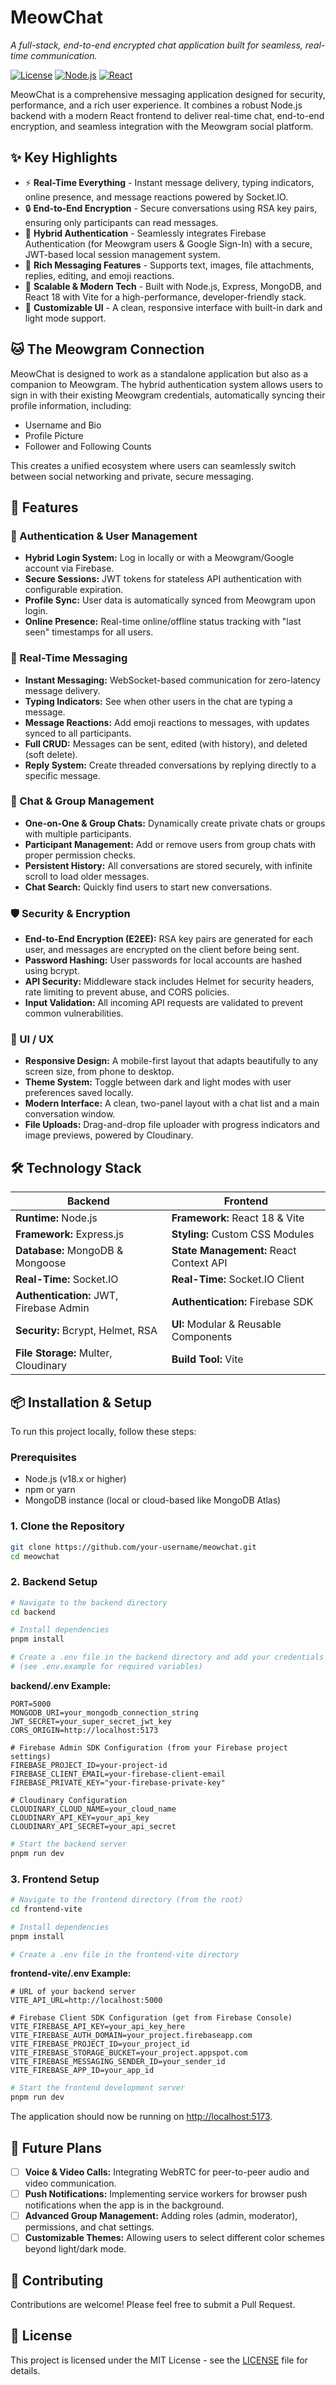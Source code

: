 # MeowChat

_A full-stack, end-to-end encrypted chat application built for seamless, real-time communication._

[![License](https://img.shields.io/badge/license-MIT-blue.svg)](LICENSE)
[![Node.js](https://img.shields.io/badge/Node.js-18+-green.svg)](https://nodejs.org/)
[![React](https://img.shields.io/badge/React-18+-blue.svg)](https://reactjs.org/)

MeowChat is a comprehensive messaging application designed for security, performance, and a rich user experience. It combines a robust Node.js backend with a modern React frontend to deliver real-time chat, end-to-end encryption, and seamless integration with the Meowgram social platform.

## ✨ Key Highlights

- ⚡️ **Real-Time Everything** - Instant message delivery, typing indicators, online presence, and message reactions powered by Socket.IO.
- 🔒 **End-to-End Encryption** - Secure conversations using RSA key pairs, ensuring only participants can read messages.
- 🔑 **Hybrid Authentication** - Seamlessly integrates Firebase Authentication (for Meowgram users & Google Sign-In) with a secure, JWT-based local session management system.
- 💬 **Rich Messaging Features** - Supports text, images, file attachments, replies, editing, and emoji reactions.
- 🚀 **Scalable & Modern Tech** - Built with Node.js, Express, MongoDB, and React 18 with Vite for a high-performance, developer-friendly stack.
- 🎨 **Customizable UI** - A clean, responsive interface with built-in dark and light mode support.

## 🐱 The Meowgram Connection

MeowChat is designed to work as a standalone application but also as a companion to Meowgram. The hybrid authentication system allows users to sign in with their existing Meowgram credentials, automatically syncing their profile information, including:

- Username and Bio
- Profile Picture
- Follower and Following Counts

This creates a unified ecosystem where users can seamlessly switch between social networking and private, secure messaging.

## 🚀 Features

### 🔐 Authentication & User Management

- **Hybrid Login System:** Log in locally or with a Meowgram/Google account via Firebase.
- **Secure Sessions:** JWT tokens for stateless API authentication with configurable expiration.
- **Profile Sync:** User data is automatically synced from Meowgram upon login.
- **Online Presence:** Real-time online/offline status tracking with "last seen" timestamps for all users.

### 💬 Real-Time Messaging

- **Instant Messaging:** WebSocket-based communication for zero-latency message delivery.
- **Typing Indicators:** See when other users in the chat are typing a message.
- **Message Reactions:** Add emoji reactions to messages, with updates synced to all participants.
- **Full CRUD:** Messages can be sent, edited (with history), and deleted (soft delete).
- **Reply System:** Create threaded conversations by replying directly to a specific message.

### 👥 Chat & Group Management

- **One-on-One & Group Chats:** Dynamically create private chats or groups with multiple participants.
- **Participant Management:** Add or remove users from group chats with proper permission checks.
- **Persistent History:** All conversations are stored securely, with infinite scroll to load older messages.
- **Chat Search:** Quickly find users to start new conversations.

### 🛡️ Security & Encryption

- **End-to-End Encryption (E2EE):** RSA key pairs are generated for each user, and messages are encrypted on the client before being sent.
- **Password Hashing:** User passwords for local accounts are hashed using bcrypt.
- **API Security:** Middleware stack includes Helmet for security headers, rate limiting to prevent abuse, and CORS policies.
- **Input Validation:** All incoming API requests are validated to prevent common vulnerabilities.

### 🎨 UI / UX

- **Responsive Design:** A mobile-first layout that adapts beautifully to any screen size, from phone to desktop.
- **Theme System:** Toggle between dark and light modes with user preferences saved locally.
- **Modern Interface:** A clean, two-panel layout with a chat list and a main conversation window.
- **File Uploads:** Drag-and-drop file uploader with progress indicators and image previews, powered by Cloudinary.

## 🛠 Technology Stack

| Backend                                 | Frontend                                |
| --------------------------------------- | --------------------------------------- |
| **Runtime:** Node.js                    | **Framework:** React 18 & Vite          |
| **Framework:** Express.js               | **Styling:** Custom CSS Modules         |
| **Database:** MongoDB & Mongoose        | **State Management:** React Context API |
| **Real-Time:** Socket.IO                | **Real-Time:** Socket.IO Client         |
| **Authentication:** JWT, Firebase Admin | **Authentication:** Firebase SDK        |
| **Security:** Bcrypt, Helmet, RSA       | **UI:** Modular & Reusable Components   |
| **File Storage:** Multer, Cloudinary    | **Build Tool:** Vite                    |

## 📦 Installation & Setup

To run this project locally, follow these steps:

### Prerequisites

- Node.js (v18.x or higher)
- npm or yarn
- MongoDB instance (local or cloud-based like MongoDB Atlas)

### 1. Clone the Repository

```bash
git clone https://github.com/your-username/meowchat.git
cd meowchat
```

### 2. Backend Setup

```bash
# Navigate to the backend directory
cd backend

# Install dependencies
pnpm install

# Create a .env file in the backend directory and add your credentials
# (see .env.example for required variables)
```

**backend/.env Example:**

```env
PORT=5000
MONGODB_URI=your_mongodb_connection_string
JWT_SECRET=your_super_secret_jwt_key
CORS_ORIGIN=http://localhost:5173

# Firebase Admin SDK Configuration (from your Firebase project settings)
FIREBASE_PROJECT_ID=your-project-id
FIREBASE_CLIENT_EMAIL=your-firebase-client-email
FIREBASE_PRIVATE_KEY="your-firebase-private-key"

# Cloudinary Configuration
CLOUDINARY_CLOUD_NAME=your_cloud_name
CLOUDINARY_API_KEY=your_api_key
CLOUDINARY_API_SECRET=your_api_secret
```

```bash
# Start the backend server
pnpm run dev
```

### 3. Frontend Setup

```bash
# Navigate to the frontend directory (from the root)
cd frontend-vite

# Install dependencies
pnpm install

# Create a .env file in the frontend-vite directory
```

**frontend-vite/.env Example:**

```env
# URL of your backend server
VITE_API_URL=http://localhost:5000

# Firebase Client SDK Configuration (get from Firebase Console)
VITE_FIREBASE_API_KEY=your_api_key_here
VITE_FIREBASE_AUTH_DOMAIN=your_project.firebaseapp.com
VITE_FIREBASE_PROJECT_ID=your_project_id
VITE_FIREBASE_STORAGE_BUCKET=your_project.appspot.com
VITE_FIREBASE_MESSAGING_SENDER_ID=your_sender_id
VITE_FIREBASE_APP_ID=your_app_id
```

```bash
# Start the frontend development server
pnpm run dev
```

The application should now be running on [http://localhost:5173](http://localhost:5173).

## 🔮 Future Plans

- [ ] **Voice & Video Calls:** Integrating WebRTC for peer-to-peer audio and video communication.
- [ ] **Push Notifications:** Implementing service workers for browser push notifications when the app is in the background.
- [ ] **Advanced Group Management:** Adding roles (admin, moderator), permissions, and chat settings.
- [ ] **Customizable Themes:** Allowing users to select different color schemes beyond light/dark mode.

## 🤝 Contributing

Contributions are welcome! Please feel free to submit a Pull Request.

## 📄 License

This project is licensed under the MIT License - see the [LICENSE](LICENSE) file for details.
